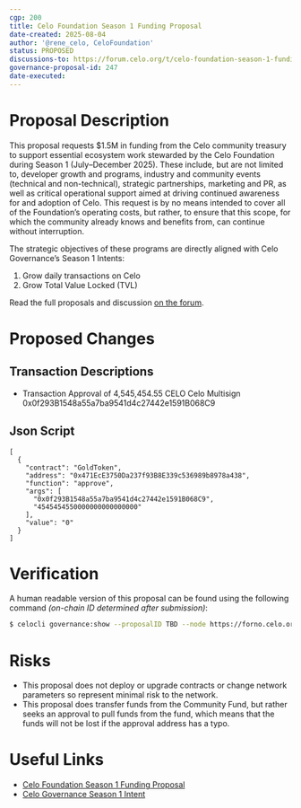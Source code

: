 ```yaml
---
cgp: 200
title: Celo Foundation Season 1 Funding Proposal
date-created: 2025-08-04
author: '@rene_celo, CeloFoundation'
status: PROPOSED
discussions-to: https://forum.celo.org/t/celo-foundation-season-1-funding-proposal
governance-proposal-id: 247
date-executed: 
---
```

 
# Proposal Description

This proposal requests $1.5M in funding from the Celo community treasury to support essential ecosystem work stewarded by the Celo Foundation during Season 1 (July–December 2025). These include, but are not limited to, developer growth and programs, industry and community events (technical and non-technical), strategic partnerships, marketing and PR, as well as critical operational support aimed at driving continued awareness for and adoption of Celo. This request is by no means intended to cover all of the Foundation’s operating costs, but rather, to ensure that this scope, for which the community already knows and benefits from, can continue without interruption.

The strategic objectives of these programs are directly aligned with Celo Governance’s Season 1 Intents:

1. Grow daily transactions on Celo
2. Grow Total Value Locked (TVL)

Read the full proposals and discussion [on the forum](https://forum.celo.org/t/celo-foundation-season-1-funding-proposal).

# Proposed Changes

## Transaction Descriptions

- Transaction Approval of 4,545,454.55 CELO Celo Multisign 0x0f293B1548a55a7ba9541d4c27442e1591B068C9

## Json Script
```
[
  {
    "contract": "GoldToken",
    "address": "0x471EcE3750Da237f93B8E339c536989b8978a438",
    "function": "approve",
    "args": [
      "0x0f293B1548a55a7ba9541d4c27442e1591B068C9",
      "4545454550000000000000000"
    ],
    "value": "0"
  }
]
```

# Verification

A human readable version of this proposal can be found using the following command *(on-chain ID determined after submission)*: 

```bash
$ celocli governance:show --proposalID TBD --node https://forno.celo.org
```

# Risks

- This proposal does not deploy or upgrade contracts or change network parameters so represent minimal risk to the network.
- This proposal does transfer funds from the Community Fund, but rather seeks an approval to pull funds from the fund, which means that the funds will not be lost if the approval address has a typo.
 
 
# Useful Links

- [Celo Foundation Season 1 Funding Proposal](https://forum.celo.org/t/celo-foundation-season-1-funding-proposal)
- [Celo Governance Season 1 Intent](https://forum.celo.org/t/celo-governance-season-1-intent)
